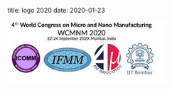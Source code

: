 title: logo 2020
date: 2020-01-23 

<a href="https://www.me.iitb.ac.in/~wcmnm/" title="WCMNM2020"><img src="/images/Logo WCMNM2020_2.jpg" title="Click for WCMNM2020 website"/></a>